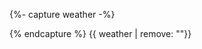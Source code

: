 {%- capture weather -%} 
<script>
    doneWeather = false;

    fetch('https://api.open-meteo.com/v1/forecast?latitude=36.7&longitude=137.85&current=temperature_2m,relative_humidity_2m,weather_code,wind_speed_10m,wind_direction_10m&daily=weather_code,temperature_2m_max,temperature_2m_min&timezone=Asia%2FTokyo&past_days=1&forecast_days=8')
    .then(response => response.json())
    .then(jsonWeather => { if (!doneWeather) { doneWeather = true;

        console.log(jsonWeather);

        // current weather

        {% for i in site.data.weather.current %}
        {{ i.categ }} = jsonWeather.{{ i.addr }};
        {{ i.categ }}_intervs  = [{{ i.intervs }}];
        {{ i.categ }}_msgs = [{{ i.msgs }}];
        {% endfor %}

        {%- capture categs %}
            {% for i in site.data.weather.current -%}
            '{{ i.categ }}'
            {% if forloop.last %}{% else %}, {% endif %}
            {% endfor %}
        {% endcapture %}
        categs = [{{ categs | strip_newlines | normalize_whitespace}}];

        for (i = 0; i < categs.length; i++) {
            categ = `${categs[i]}`;
            value  = eval(`${categ}`);
            interv = eval(`${categ}_intervs`);
            msg    = eval(`${categ}_msgs`);
            
            for (j = 0; j < interv.length; j++) {
                if (value > interv[j] && value <= interv[j+1] ) {
                    window[`${categ}_value`] = value;
                    window[`${categ}_msg`] = msg[j];
                    break;
                }
            }
        }

        {% for i in site.data.weather.current -%}
        console.log(`{{ i.name }}: ${ {{ i.categ }}_value }{{ i.unit }} ${ {{ i.categ }}_msg }`);
        {% endfor %}

        // weather forcast

        {% for i in site.data.weather.forcast %}
        f{{ i.categ }} = jsonWeather.{{ i.addr }};
        f{{ i.categ }}_intervs  = {{ i.intervs }};
        f{{ i.categ }}_msgs = {{ i.msgs }};
        {% endfor %}

        console.log('未来七日幻想乡天气：')

        fcategs = ['fweather', 'ftempM', 'ftempm'];

        for (i = 2; i < fweather.length; i++) {

            for (j = 0; j < fcategs.length; j++) { 
                fcateg = `${fcategs[j]}`;
                value  = eval(`${fcateg}`)[i];
                interv = eval(`${fcateg}_intervs`);
                msg    = eval(`${fcateg}_msgs`);

                for (k = 0; k < interv.length; k++) {
                    if (value >= interv[k] && value < interv[k+1]) {
                        window[`${fcateg}_value_${i}`] = value;
                        window[`${fcateg}_msg_${i}`] = msg[k];
                        break;
                    }
                }
            }
        console.log(`${eval(`fweather_value_${i}`)} ${eval(`fweather_msg_${i}`)}\n  ${eval(`ftempM_msg_${i}`)}/${eval(`ftempm_msg_${i}`)}\n  ${eval(`ftempM_value_${i}`)}°C ~ ${eval(`ftempm_value_${i}`)}°C`);
        }
    }})
</script>
{% endcapture %}
{{ weather | remove: "<script>" | remove: "</script>"}}